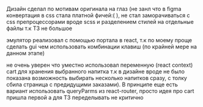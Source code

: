 Дизайн сделал по мотивам оригинала на глаз (не занл что в figma конвертация в css стала платной фичей:( ), не стал заморачиваться с css препроцессорами вроде scss и разделением стилей на отдельные файлы т.к ТЗ не большое

эмулятор реализовал с помощью портала в react, т.к по моему проще сделать gui чем использовать комбинации клавиш (по крайней мере на данном этапе)

не очень уверен что уместно использовал переменную (react context) cart для хранения выбранного напитка т.к в дизайне вроде не было показана возможность выбирать несколько напитков сразу, с толку сбила страница с предидущими заказами). В принципе еще есть вариант использовать queryParms из react-router, просто идея про cart пришла первой а для ТЗ переделывать не критично
